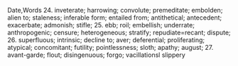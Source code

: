 Date,Words
24. inveterate; harrowing; convolute; premeditate; embolden; alien to; staleness; inferable form; entailed from; antithetical; antecedent; exacerbate; admonish; stifle;
25. ebb; roil; embellish; underrate; anthropogenic; censure; heterogeneous; stratify; repudiate=recant; dispute; 
26.  superfluous; intrinsic; decline to; aver; deferential; proliferating; atypical; concomitant; futility; pointlessness; sloth; apathy; august; 
27.  avant-garde; flout; disingenuous; forgo; vacillationsl slippery
